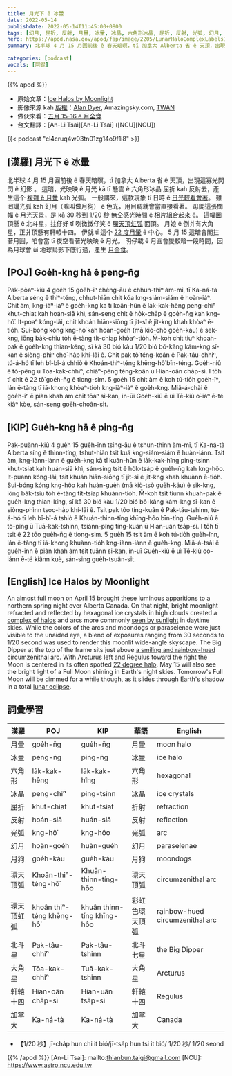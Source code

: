 ```yaml
---
title: 月光下 ê 冰暈
date: 2022-05-14
publishdate: 2022-05-14T11:45:00+0800
tags: [幻月, 屈折, 反射, 月暈, 冰暈, 冰晶, 六角形冰晶, 屈折, 反射, 光弧, 幻月, 月狗, 環天頂弧, 環天頂虹弧, 北斗星, 大角星, 軒轅十四]
hero: https://apod.nasa.gov/apod/fap/image/2205/LunarHaloComplexLabels1024.jpg
summary: 北半球 4 月 15 月圓前後 ê 春天暗暝，tī 加拿大 Alberta 省 ê 天頂，出現這寡光閃閃 ê 幻影 。

categories: [podcast]
vocals: [阿錕]
---
```


{{% apod %}}

- 原始文章：[Ice Halos by Moonlight](https://apod.nasa.gov/apod/ap220514.html)
- 影像來源 kah [版權][copyright]：[Alan Dyer](http://www.amazingsky.com/), Amazingsky.com, [TWAN](http://www.twanight.org/)
- 做伙來看：[五月 15-16 ê 月全食](https://moon.nasa.gov/news/172/what-you-need-to-know-about-the-lunar-eclipse/)
- 台文翻譯：[An-Li Tsai][An-Li Tsai] ([NCU][NCU])

{{< podcast "cl4cruq4w03tn01zg14o9f1i8" >}}

## [漢羅] 月光下 ê 冰暈
北半球 4 月 15 月圓前後 ê 春天暗暝，tī 加拿大 Alberta 省 ê 天頂，出現這寡光閃閃 ê 幻影 。
這暗，光映映 ê 月光 kā tī 懸雲 ê 六角形冰晶 屈折 kah 反射去，產生這个 [複雜 ê 月暈][complex of halos] kah 光弧。
一般講來，這款現象 tī 日時 ê [日光較看會著][seen by sunlight]。
雖罔講光弧 kah 幻月（嘛叫做月狗） ê 色光，用目睭就會當直接看著。
毋閣這張闊幅 ê 月光天景，是 kā 30 秒到 1/20 秒 無仝感光時間 ê 相片組合起來 ê。
這幅圖頂懸 ê 北斗星，拄仔好 tī 咧微微仔笑 ê [環天頂虹弧][a smiling and rainbow-hued t] 面頂。
月娘 ê 倒爿有大角星，正爿頂懸有軒轅十四。
伊就 tī 這个 [22 度月暈][22 degree halo] ê 中心。
5 月 15 這暗會閣拄著月圓，咱會當 tī 夜空看著光映映 ê 月光。
明仔載 ê 月圓會變較暗一段時間，因為月球會 ùi 地球烏影下底行過，產生 [月全食][lunar eclipse]。

## [POJ] Goe̍h-kng hā ê peng-n̄g
Pak-pòaⁿ-kiû 4 goe̍h 15 goe̍h-îⁿ chêng-āu ê chhun-thiⁿ àm-mî, tī Ka-ná-tà Alberta séng ê thiⁿ-téng, chhut-hiān chit kóa kng-siám-siám ê hoàn-iáⁿ.
Chit àm, kng-iàⁿ-iàⁿ ê goe̍h-kng kā tī koân-hûn ê la̍k-kak-hêng peng-chiⁿ khut-chiat kah hoán-siā khì, sán-seng chit ê ho̍k-cha̍p ê goe̍h-n̄g kah kng-hô͘.
It-poaⁿ kóng-lâi, chit khoán hiān-siōng tī ji̍t-sî ê ji̍t-kng khah khòaⁿ ē-tio̍h.
Sui-bóng kóng kng-hô͘ kah hoàn-goe̍h (mā kiò-chò goe̍h-káu) ê sek-kng, iōng ba̍k-chiu to̍h ē-tàng ti̍t-chiap khòaⁿ-tio̍h.
M̄-koh chit tiuⁿ khoah-pak ê goe̍h-kng thian-kéng, sī kā 30 bió kàu 1/20 bió bô-kâng kám-kng sî-kan ê siòng-phìⁿ cho͘-ha̍p khí-lâi ê.
Chit pak tô͘ téng-koân ê Pak-táu-chhiⁿ, tú-á-hó tī leh bî-bî-á chhiò ê Khoán-thiⁿ-téng khēng-hô͘ bīn-téng.
Goe̍h-niû ê tò-pêng ū Tōa-kak-chhiⁿ, chiàⁿ-pêng téng-koân ū Hian-oân cha̍p-sì.
I to̍h tī chit ê 22 tō͘ goe̍h-n̄g ê tiong-sim.
5 goe̍h 15 chit àm ē koh tú-tio̍h goe̍h-îⁿ, lán ē-tàng tī iā-khong khòaⁿ-tio̍h kng-iàⁿ-iàⁿ ê goe̍h-kng.
Miâ-á-chài ê goe̍h-îⁿ ē piàn khah àm chi̍t tōaⁿ sî-kan, in-ūi Goe̍h-kiû ē ùi Tē-kiû o͘-iáⁿ ē-té kiâⁿ kòe, sán-seng goe̍h-choân-si̍t.

## [KIP] Gue̍h-kng hā ê ping-n̄g
Pak-puànn-kiû 4 gue̍h 15 gue̍h-înn tsîng-āu ê tshun-thinn àm-mî, tī Ka-ná-tà Alberta síng ê thinn-tíng, tshut-hiān tsit kuá kng-siám-siám ê huàn-iánn.
Tsit àm, kng-iànn-iànn ê gue̍h-kng kā tī kuân-hûn ê la̍k-kak-hîng ping-tsinn khut-tsiat kah huán-siā khì, sán-sing tsit ê ho̍k-tsa̍p ê gue̍h-n̄g kah kng-hôo.
It-puann kóng-lâi, tsit khuán hiān-siōng tī ji̍t-sî ê ji̍t-kng khah khuànn ē-tio̍h.
Sui-bóng kóng kng-hôo kah huàn-gue̍h (mā kiò-tsò gue̍h-káu) ê sik-kng, iōng ba̍k-tsiu to̍h ē-tàng ti̍t-tsiap khuànn-tio̍h.
M̄-koh tsit tiunn khuah-pak ê gue̍h-kng thian-kíng, sī kā 30 bió kàu 1/20 bió bô-kâng kám-kng sî-kan ê siòng-phìnn tsoo-ha̍p khí-lâi ê.
Tsit pak tôo tíng-kuân ê Pak-táu-tshinn, tú-á-hó tī leh bî-bî-á tshiò ê Khuán-thinn-tíng khīng-hôo bīn-tíng.
Gue̍h-niû ê tò-pîng ū Tuā-kak-tshinn, tsiànn-pîng tíng-kuân ū Hian-uân tsa̍p-sì.
I to̍h tī tsit ê 22 tōo gue̍h-n̄g ê tiong-sim.
5 gue̍h 15 tsit àm ē koh tú-tio̍h gue̍h-înn, lán ē-tàng tī iā-khong khuànn-tio̍h kng-iànn-iànn ê gue̍h-kng.
Miâ-á-tsài ê gue̍h-înn ē piàn khah àm tsi̍t tuānn sî-kan, in-uī Gue̍h-kiû ē uì Tē-kiû oo-iánn ē-té kiânn kuè, sán-sing gue̍h-tsuân-si̍t.

## [English] Ice Halos by Moonlight


An almost full moon on April 15 brought these luminous apparitions to a northern spring night over Alberta Canada.
On that night, bright moonlight refracted and reflected by hexagonal ice crystals in high clouds created a [complex of halos][complex of halos] and arcs more commonly [seen by sunlight][seen by sunlight] in daytime skies.
While the colors of the arcs and moondogs or paraselenae were just visible to the unaided eye, a blend of exposures ranging from 30 seconds to 1/20 second was used to render this moonlit wide-angle skyscape.
The Big Dipper at the top of the frame sits just above [a smiling and rainbow-hued][a smiling and rainbow-hued e] circumzenithal arc.
With Arcturus left and Regulus toward the right the Moon is centered in its often spotted [22 degree halo][22 degree halo].
May 15 will also see the bright light of a Full Moon shining in Earth's night skies.
Tomorrow's Full Moon will be dimmed for a while though, as it slides through Earth's shadow in a total [lunar eclipse][lunar eclipse].

## 詞彙學習

|漢羅|POJ|KIP|華語|English|
|-|-|-|-|-|
|月暈|goe̍h-n̄g|gue̍h-n̄g|月暈|moon halo|
|冰暈|peng-n̄g|ping-n̄g|冰暈|ice halo|
|六角形|la̍k-kak-hêng|la̍k-kak-hîng|六角形|hexagonal|
|冰晶|peng-chiⁿ|ping-tsinn|冰晶|ice crystals|
|屈折|khut-chiat|khut-tsiat|折射|refraction|
|反射|hoán-siā|huán-siā|反射|reflection|
|光弧|kng-hô͘|kng-hôo|光弧|arc|
|幻月|hoàn-goe̍h|huàn-gue̍h|幻月|paraselenae|
|月狗|goe̍h-káu|gue̍h-káu|月狗|moondogs|
|環天頂弧|Khoân-thiⁿ-téng-hô͘|Khuân-thinn-tíng-hôo|環天頂弧|circumzenithal arc|
|環天頂虹弧|khoân thiⁿ-téng khēng-hô͘|khuân thinn-tíng khīng-hôo|彩虹色環天頂弧|rainbow-hued circumzenithal arc|
|北斗星|Pak-tâu-chhiⁿ|Pak-tâu-tshinn|北斗七星|the Big Dipper|
|大角星|Tōa-kak-chhiⁿ|Tuā-kak-tshinn|大角星|Arcturus|
|軒轅十四|Hian-oân cha̍p-sì|Hian-uân tsa̍p-sì|軒轅十四|Regulus|
|加拿大|Ka-ná-tà|Ka-ná-tà|加拿大|Canada|
- 【1/20 秒】jī-cha̍p hun chi it bió/jī-tsa̍p hun tsi it bió/ 1/20 秒/ 1/20 seond

{{% /apod %}}
[An-Li Tsai]: mailto:thianbun.taigi@gmail.com
[NCU]: https://www.astro.ncu.edu.tw

[copyright]: https://apod.nasa.gov/apod/fap/lib/about_apod.html#srapply

[complex of halos]:https://en.wikipedia.org/wiki/Atmospheric_optics#Halos
[seen by sunlight]:https://apod.nasa.gov/apod/ap181221.html
[a smiling and rainbow-hued e]:https://apod.nasa.gov/apod/ap220311.html
[a smiling and rainbow-hued t]:https://apod.nasa.gov/apod/ap220311.html
[22 degree halo]:https://apod.nasa.gov/apod/ap150403.html
[lunar eclipse]:https://solarsystem.nasa.gov/eclipses/about-eclipses/types/#otp_lunar_eclipses
